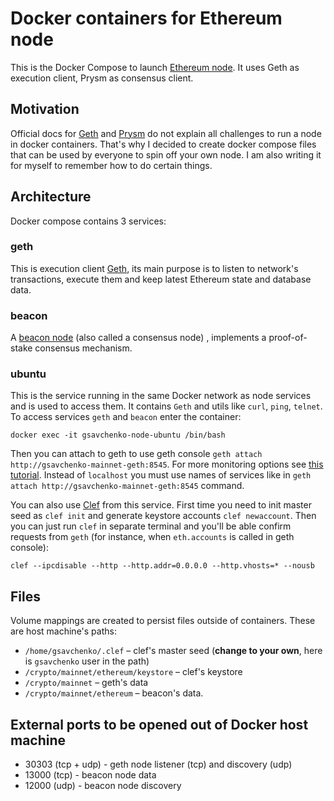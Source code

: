 # Docker containers for Ethereum node

This is the Docker Compose to launch [Ethereum node](https://ethereum.org/en/developers/docs/nodes-and-clients/run-a-node/). 
It uses Geth as execution client, Prysm as consensus client.

## Motivation
Official docs for [Geth](https://geth.ethereum.org/docs/fundamentals) and [Prysm](https://docs.prylabs.network/docs/getting-started) do not explain 
all challenges to run a node in docker containers. That's why I decided to create docker compose files that can be used by everyone to spin off 
your own node. I am also writing it for myself to remember how to do certain things.

## Architecture
Docker compose contains 3 services:

### geth
This is execution client [Geth](https://geth.ethereum.org/docs/fundamentals), its main purpose is to listen to network's transactions, execute them and keep latest
Ethereum state and database data.

### beacon
A [beacon node](https://docs.prylabs.network/docs/how-prysm-works/beacon-node) (also called a consensus node) , implements a proof-of-stake consensus mechanism.

### ubuntu
This is the service running in the same Docker network as node services and is used to access them.
It contains `Geth` and utils like `curl`, `ping`, `telnet`. To access services `geth` and `beacon` enter the container:

`docker exec -it gsavchenko-node-ubuntu /bin/bash`

Then you can attach to geth to use geth console
`geth attach http://gsavchenko-mainnet-geth:8545`. For more monitoring options see [this tutorial](https://docs.prylabs.network/docs/monitoring/checking-status).
Instead of `localhost` you must use names of services like in `geth attach http://gsavchenko-mainnet-geth:8545` command.

You can also use [Clef](https://geth.ethereum.org/docs/tools/clef/introduction) from this service. First time you need to init master seed as
`clef init` and generate keystore accounts `clef newaccount`. Then you can just run `clef` in separate terminal and you'll be able confirm requests from `geth` (for instance, when `eth.accounts` is called 
in geth console):

`clef --ipcdisable --http --http.addr=0.0.0.0 --http.vhosts=* --nousb`

## Files
Volume mappings are created to persist files outside of containers. These are host machine's paths:
- `/home/gsavchenko/.clef` – clef's master seed (**change to your own**, here is `gsavchenko` user in the path)
- `/crypto/mainnet/ethereum/keystore` – clef's keystore
- `/crypto/mainnet` – geth's data
- `/crypto/mainnet/ethereum` – beacon's data.

## External ports to be opened out of Docker host machine
- 30303 (tcp + udp) - geth node listener (tcp) and discovery (udp)
- 13000 (tcp) - beacon node data
- 12000 (udp) - beacon node discovery
